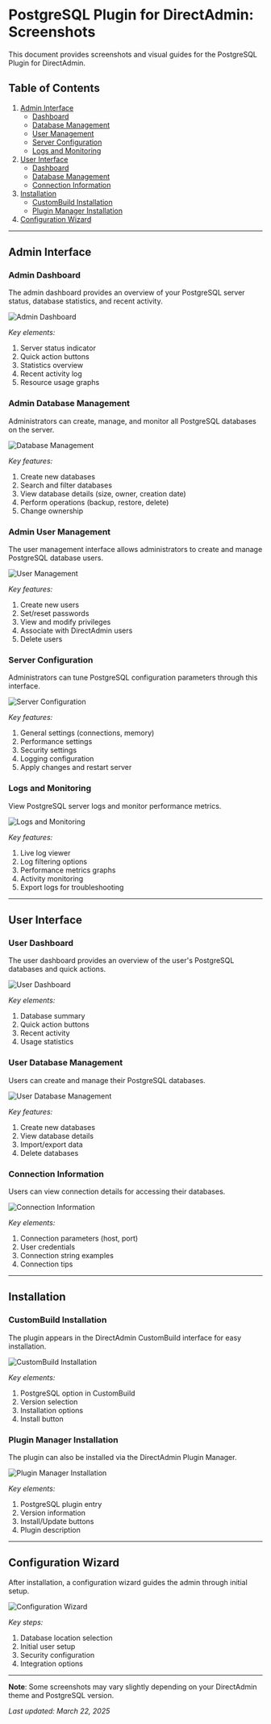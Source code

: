 # PostgreSQL Plugin for DirectAdmin: Screenshots

This document provides screenshots and visual guides for the PostgreSQL Plugin for DirectAdmin.

## Table of Contents

1. [Admin Interface](#admin-interface)
   - [Dashboard](#admin-dashboard)
   - [Database Management](#admin-database-management)
   - [User Management](#admin-user-management)
   - [Server Configuration](#server-configuration)
   - [Logs and Monitoring](#logs-and-monitoring)
2. [User Interface](#user-interface)
   - [Dashboard](#user-dashboard)
   - [Database Management](#user-database-management)
   - [Connection Information](#connection-information)
3. [Installation](#installation)
   - [CustomBuild Installation](#custombuild-installation)
   - [Plugin Manager Installation](#plugin-manager-installation)
4. [Configuration Wizard](#configuration-wizard)

---

## Admin Interface

### Admin Dashboard

The admin dashboard provides an overview of your PostgreSQL server status, database statistics, and recent activity.

![Admin Dashboard](attached_assets/image_1742578388943.png)

*Key elements:*
1. Server status indicator
2. Quick action buttons
3. Statistics overview
4. Recent activity log
5. Resource usage graphs

### Admin Database Management

Administrators can create, manage, and monitor all PostgreSQL databases on the server.

![Database Management](attached_assets/image_1742643447302.png)

*Key features:*
1. Create new databases
2. Search and filter databases
3. View database details (size, owner, creation date)
4. Perform operations (backup, restore, delete)
5. Change ownership

### Admin User Management

The user management interface allows administrators to create and manage PostgreSQL database users.

![User Management](attached_assets/image_1742644630352.png)

*Key features:*
1. Create new users
2. Set/reset passwords
3. View and modify privileges
4. Associate with DirectAdmin users
5. Delete users

### Server Configuration

Administrators can tune PostgreSQL configuration parameters through this interface.

![Server Configuration](attached_assets/admin_server_config.png)

*Key features:*
1. General settings (connections, memory)
2. Performance settings
3. Security settings
4. Logging configuration
5. Apply changes and restart server

### Logs and Monitoring

View PostgreSQL server logs and monitor performance metrics.

![Logs and Monitoring](attached_assets/admin_logs_monitoring.png)

*Key features:*
1. Live log viewer
2. Log filtering options
3. Performance metrics graphs
4. Activity monitoring
5. Export logs for troubleshooting

---

## User Interface

### User Dashboard

The user dashboard provides an overview of the user's PostgreSQL databases and quick actions.

![User Dashboard](attached_assets/user_dashboard.png)

*Key elements:*
1. Database summary
2. Quick action buttons
3. Recent activity
4. Usage statistics

### User Database Management

Users can create and manage their PostgreSQL databases.

![User Database Management](attached_assets/user_database_management.png)

*Key features:*
1. Create new databases
2. View database details
3. Import/export data
4. Delete databases

### Connection Information

Users can view connection details for accessing their databases.

![Connection Information](attached_assets/user_connection_info.png)

*Key elements:*
1. Connection parameters (host, port)
2. User credentials
3. Connection string examples
4. Connection tips

---

## Installation

### CustomBuild Installation

The plugin appears in the DirectAdmin CustomBuild interface for easy installation.

![CustomBuild Installation](attached_assets/custombuild_installation.png)

*Key elements:*
1. PostgreSQL option in CustomBuild
2. Version selection
3. Installation options
4. Install button

### Plugin Manager Installation

The plugin can also be installed via the DirectAdmin Plugin Manager.

![Plugin Manager Installation](attached_assets/plugin_manager_installation.png)

*Key elements:*
1. PostgreSQL plugin entry
2. Version information
3. Install/Update buttons
4. Plugin description

---

## Configuration Wizard

After installation, a configuration wizard guides the admin through initial setup.

![Configuration Wizard](attached_assets/configuration_wizard.png)

*Key steps:*
1. Database location selection
2. Initial user setup
3. Security configuration
4. Integration options

---

**Note**: Some screenshots may vary slightly depending on your DirectAdmin theme and PostgreSQL version.

*Last updated: March 22, 2025*